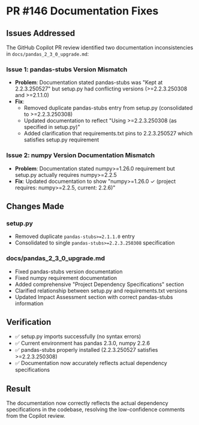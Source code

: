 # PR #146 Documentation Fixes

## Issues Addressed

The GitHub Copilot PR review identified two documentation inconsistencies in `docs/pandas_2_3_0_upgrade.md`:

### Issue 1: pandas-stubs Version Mismatch

- **Problem**: Documentation stated pandas-stubs was "Kept at 2.2.3.250527" but setup.py had conflicting versions (>=2.2.3.250308 and >=2.1.1.0)
- **Fix**:
  - Removed duplicate pandas-stubs entry from setup.py (consolidated to >=2.2.3.250308)
  - Updated documentation to reflect "Using >=2.2.3.250308 (as specified in setup.py)"
  - Added clarification that requirements.txt pins to 2.2.3.250527 which satisfies setup.py requirement

### Issue 2: numpy Version Documentation Mismatch

- **Problem**: Documentation stated numpy>=1.26.0 requirement but setup.py actually requires numpy>=2.2.5
- **Fix**: Updated documentation to show "numpy>=1.26.0 ✓ (project requires: numpy>=2.2.5, current: 2.2.6)"

## Changes Made

### setup.py

- Removed duplicate `pandas-stubs>=2.1.1.0` entry
- Consolidated to single `pandas-stubs>=2.2.3.250308` specification

### docs/pandas_2_3_0_upgrade.md

- Fixed pandas-stubs version documentation
- Fixed numpy requirement documentation
- Added comprehensive "Project Dependency Specifications" section
- Clarified relationship between setup.py and requirements.txt versions
- Updated Impact Assessment section with correct pandas-stubs information

## Verification

- ✅ setup.py imports successfully (no syntax errors)
- ✅ Current environment has pandas 2.3.0, numpy 2.2.6
- ✅ pandas-stubs properly installed (2.2.3.250527 satisfies >=2.2.3.250308)
- ✅ Documentation now accurately reflects actual dependency specifications

## Result

The documentation now correctly reflects the actual dependency specifications in the codebase, resolving the low-confidence comments from the Copilot review.
